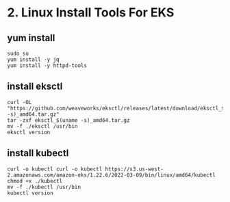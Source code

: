 
# 2. Linux Install Tools For EKS

## yum install
```
sudo su
yum install -y jq
yum install -y httpd-tools
```

## install eksctl
```
curl -OL "https://github.com/weaveworks/eksctl/releases/latest/download/eksctl_$(uname -s)_amd64.tar.gz"
tar -zxf eksctl_$(uname -s)_amd64.tar.gz
mv -f ./eksctl /usr/bin
eksctl version

```
## install kubectl
```
curl -o kubectl curl -o kubectl https://s3.us-west-2.amazonaws.com/amazon-eks/1.22.6/2022-03-09/bin/linux/amd64/kubectl
chmod +x ./kubectl
mv -f ./kubectl /usr/bin
kubectl version
```

